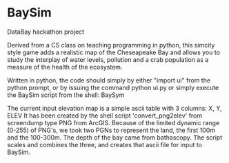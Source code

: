 BaySim
======

DataBay hackathon project


Derived from a CS class on teaching programming in python, this
simcity style game adds a realistic map of the Cheseapeake Bay and
allows you to study the interplay of water levels, pollution and a
crab population as a measure of the health of the ecosystem.

Written in python, the code should simply by either "import ui" from
the python prompt, or by issuing the command 
   python ui.py 
or simply execute the BaySim script from the shell:
   BaySym



The current input elevation map is a simple ascii table with 3
columns: X, Y, ELEV It has been created by the shell script
'convert_png2elev' from screendump type PNG from ArcGIS. Because of
the limited dynamic range (0-255) of PNG's, we took two PGNs to
represent the land, the first 100m and the 100-300m.  The depth of the
bay came from bathascopy. The script scales and combines the three,
and creates that ascii file for input to BaySim.
